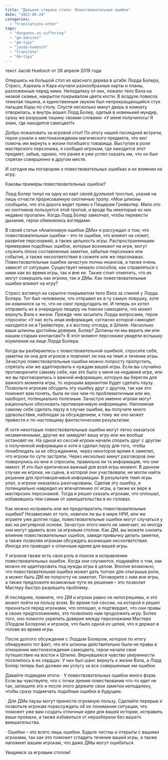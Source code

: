 ```yaml
---
title: "Дальняя сторона стола: Повествовательные ошибки"
date: "2022-05-24"
categories: 
  - "translations-other"
tags: 
  - "dungeons-as-suffering"
  - "gm-advices"
  - "gm-tips"
  - "jacob-huebsch"
  - "translate"
  - "dm-tips"
---
```


текст Jacob Huebsch от 26 апреля 2019 года

Опершись на большой стол из красного дерева в штабе Лорда Болера, Страсс, Азреаль и Кара изучали разнообразные карты и планы, разложенные перед ними. Неподалеку от них, лежало тело Вэла на низкой скамье, накрытое покрывалом цвета кости. В воздухе повисла тяжелая тишина, и единственным звуком был непрекращающийся стук пальцев Кары по столу. Спустя несколько минут дверь в комнату отворилась, и внутрь вошел Лорд Болер, одетый в новенький мундир, сразу же разрушив тишину своими словами: «У меня получилось! Я знаю, где находится самоцвет!»

Добро пожаловать за игровой стол! По итогу нашей последней встречи, герои узнали о местонахождении магического предмета, что мог помочь им вернуть к жизни погибшего товарища. Выступая в роли мастерского персонажа, я сообщил игрокам, где находится этот предмет, забыв, однако, что ранее я уже успел сказать им, что он был спрятан совершенно в другом месте.

И сегодня мы поговорим о повествовательных ошибках и их влиянии на игру.

Каковы примеры повествовательных ошибок?

Лорд Болер ткнул на одну из карт своей дуэльной тростью, указав на лишь отчасти прорисованную охотничью тропу: «Мои шпионы сообщили, что эта дорога ведет прямо к Пещерам Грейвотер. Мало кто из охотников пользуется этой тропой, и вроде бы некоторые из них недавно пропали». Когда Лорд Болер замолчал, чтобы перевести дыхание, герои обменялись взглядами.

В своей статье «Анализируя ошибки ДМа» я рассуждал о том, что повествовательные ошибки – это те ошибки, что влияют на сюжет, развитие персонажей, а также цельность игры. Распространенными примерами подобных ошибок, которые возникают на игре, могут служить плохо составленные заметки, забытые персонажи или события, а также несоответствия в сюжете или же персонажах. Повествовательные ошибки зачастую полны нюансов, а также очень зависят от ситуации. Существует немало способов, как справляться с ними как во время игры, так и вне ее. Также стоит отметить, что их могут совершать как игроки, так и ДМы. Как повествовательные ошибки влияют на игру?

Страсс взглянул на скрытое покрывалом тело Вэла за спиной у Лорда Болера. Тот был человеком, что отправил их в ту самую ловушку, хотя он извинился за то, что не смог предугадать ее. И теперь он хотел отправить их в очередную пещеру на поиски самоцвета, что может вернуть Вэла к жизни. Прежде чем засыпать Лорда вопросами, герои спросили: «У нас есть иная информация, согласно которой самоцвет находится не в Грейвотере, а к востоку отсюда, в Шпиле. Насколько ваши шпионы достойны доверия, Болер? Должны ли мы верить им или нашим старым контактам?» В этот момент персонажи увидели вспышку изумления на лице Лорда Болера.

Когда вы разбираетесь с повествовательной ошибкой, спросите себя, заметна ли она для игроков и повлияет ли она на темп и течение игры. Зачастую повествовательные ошибки можно попросту пропустить, спрятать или же адаптировать к нуждам вашей игры. Если вы случайно противоречите самому себе, как это было у меня на недавней игре, или же вы проговорились о важной информации, которую вы берегли для важного момента игры, то хорошим вариантом будет сделать паузу. Позвольте игрокам обсудить эту ошибку друг с другом, так как это поможет вам понять, была ли она чем-то проблематичным или же, наоборот, потенциально полезным. Зачастую именно игроки могут рационально обосновать противоречивую информацию. Напоминая самому себе сделать паузу в случае ошибки, вы получите много удовольствия, наблюдая за обсуждением, к тому же оно может привести к по-настоящему фантастическим результатам.

И хотя некоторые повествовательные ошибки могут легко оказаться незамеченными, другие же замедлят вашу игру или же вообще остановят ее. На одной из сессий игроки начали спорить друг с другом о полученной информации и хотя я сделал паузу для того, чтобы понаблюдать за их обсуждением, через некоторое время я заметил, что игроки по сути застряли. Через несколько минут разговоров они повернулись ко мне и спросили, правильна ли та информация, что они имеют. И это был критически важный для всей игры момент. В данном случае ни игроки, ни сцена, в которой они участвовали, не могли найти решение для противоречивой информации. В результате темп игры упал, а игроки оказались разочарованы. Сделав эту ошибку, я потенциально навредил их впечатлению от игры, а также их вере в мастерских персонажей. Тогда я решил сказать игрокам, что оплошал, избавившись тем самым от замешательства в их головах.

Как можно исправить или же предотвратить повествовательные ошибки? Независимо от того, новичок ли вы в мире НРИ, или же играете уже долгие годы, повествовательные ошибки могут случаться у вас на регулярной основе. Зачастую этого никто не замечает, но иногда они могут удивить всех за игровым столом. Как ДМ, вы можете снизить влияние повествовательных ошибок, заведя привычку делать заметки, а также позволяя игрокам обсуждать возникшие несоответствия. Иногда это приводит к отличным идеям для вашей игры.

У игроков также есть своя роль в поиске и исправлении повествовательных ошибок. Когда они случаются, подумайте о том, как можно ее адаптировать под нужды игры в целом. Вполне возможно, что повествовательная ошибка может дать толчок для отыгрыша роли, а может быть ДМ ее попросту не заметил. Поговорите с ним вне игры, а также предложите возможные пути ее решения – это позволит Мастеру быстро разрешить проблему.

И последнее, помните, что ДМ и игроки равно не непогрешимы, и это может пойти на пользу всем. Во время той сессии, на которой я решил признаться перед игроками, что оплошал, и подтвердил, что они правы в своих предположениях, это позволило нам продолжить игру. Более того, оно помогло укрепить доверие между персонажами Мастера (Лордом Болером) и игроков, что было одной из целей, что я держал в голове во время игры.

После долгого обсуждения с Лордом Болером, которое по итогу обнаружило тот факт, что его шпионы действительно были не правы в отношении местонахождения самоцвета, герои начали свое путешествие на восток к Шпилю. Вернувшееся чувство уверенности поселилось в их сердцах. У них был шанс вернуть к жизни Вэла, а Лорд Болер теперь был должен им услугу за все совершенные им ошибки.

Давайте подведем итоги: · У повествовательных ошибок много форм. Если вы чувствуете, что с точки зрения повествования что-то идет не так, запишите это и после этого держите свои заметки неподалеку, чтобы сразу подмечать подобные ошибки в будущем.

· Для ДМа паузы могут принести огромную пользу. Сделайте перерыв и позвольте игрокам порассуждать об их понимании ситуации, что поможет уже вам создать отличные идеи для вашей истории, исправить ваши промахи, а также избавиться от неразберихи без вашего вмешательства.

· Ошибки – это всего лишь ошибки. Будьте честны и открыты с вашими игроками, так как это поможет сгладить течение вашей игры, а также напомнит вашим игрокам, что даже ДМы могут ошибаться.

Увидимся за игровым столом!
